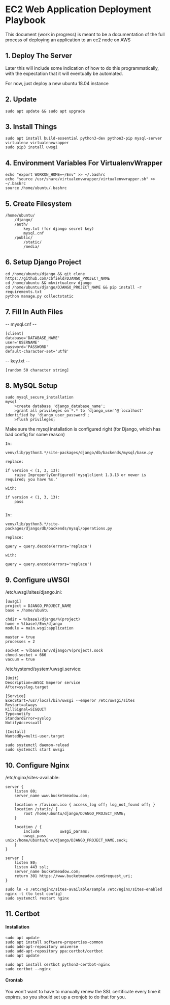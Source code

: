 # EC2 Web Application Deployment Playbook

This document (work in progress) is meant to be a documentation of the full process of deploying an application to an ec2 node on AWS

## 1. Deploy The Server

Later this will include some indication of how to do this programmatically, with the expectation that it will eventually be automated.

For now, just deploy a new ubuntu 18.04 instance

## 2. Update

```
sudo apt update && sudo apt upgrade
```

## 3. Install Things
```
sudo apt install build-essential python3-dev python3-pip mysql-server virtualenv virtualenvwrapper
sudo pip3 install uwsgi
```

## 4. Environment Variables For VirtualenvWrapper
```
echo "export WORKON_HOME=~/Env" >> ~/.bashrc
echo "source /usr/share/virtualenvwrapper/virtualenvwrapper.sh" >> ~/.bashrc
source /home/ubuntu/.bashrc
```

## 5. Create Filesystem

```
/home/ubuntu/
	/django/
	/auth/
		key.txt (for django secret key)
		mysql.cnf
	/public/
		/static/
		/media/
```

## 6. Setup Django Project

```
cd /home/ubuntu/django && git clone https://github.com/cbfield/DJANGO_PROJECT_NAME
cd /home/ubuntu && mkvirtualenv django
cd /home/ubuntu/django/DJANGO_PROJECT_NAME && pip install -r requirements.txt
python manage.py collectstatic
```

## 7. Fill In Auth Files

-- mysql.cnf --
```
[client]
database='DATABASE_NAME'
user='USERNAME'
password='PASSWORD'
default-character-set='utf8'
```

-- key.txt --
```
[random 50 character string]
```

## 8. MySQL Setup
```
sudo mysql_secure_installation
mysql
	>create database 'django_database_name';
	>grant all privileges on *.* to 'django_user'@'localhost' identified by 'django_user_password';
	>flush privileges;
```

Make sure the mysql installation is configured right (for Django, which has bad config for some reason)

```
In:

venv/lib/python3.*/site-packages/django/db/backends/mysql/base.py

replace:

if version < (1, 3, 13):
	raise ImproperlyConfigured('mysqlclient 1.3.13 or newer is required; you have %s.'

with:

if version < (1, 3, 13):
	pass

```

```

In:

venv/lib/python3.*/site-packages/django/db/backends/mysql/operations.py

replace:

query = query.decode(errors='replace')

with:

query = query.encode(errors='replace')

```

## 9. Configure uWSGI

/etc/uwsgi/sites/django.ini:
```
[uwsgi]
project = DJANGO_PROJECT_NAME
base = /home/ubuntu

chdir = %(base)/django/%(project)
home = %(base)/Env/django
module = main.wsgi:application

master = true
processes = 2

socket = %(base)/Env/django/%(project).sock
chmod-socket = 666
vacuum = true
```

/etc/systemd/system/uwsgi.service:
```
[Unit]
Description=uWSGI Emperor service
After=syslog.target

[Service]
ExecStart=/usr/local/bin/uwsgi --emperor /etc/uwsgi/sites
Restart=always
KillSignal=SIGQUIT
Type=notify
StandardError=syslog
NotifyAccess=all

[Install]
WantedBy=multi-user.target
```
```
sudo systemctl daemon-reload
sudo systemctl start uwsgi
```

## 10. Configure Nginx

/etc/nginx/sites-available:

```
server {
    listen 80;
    server_name www.bucketmeadow.com;

    location = /favicon.ico { access_log off; log_not_found off; }
    location /static/ {
        root /home/ubuntu/django/DJANGO_PROJECT_NAME;
    }

    location / {
        include         uwsgi_params;
        uwsgi_pass      unix:/home/ubuntu/Env/django/DJANGO_PROJECT_NAME.sock;
    }
}

server {
    listen 80;
    listen 443 ssl;
    server_name bucketmeadow.com;
    return 301 https://www.bucketmeadow.com$request_uri;
}
```
```
sudo ln -s /etc/nginx/sites-available/sample /etc/nginx/sites-enabled
nginx -t (to test config)
sudo systemctl restart nginx
```

## 11. Certbot

#### Installation

```
sudo apt update
sudo apt install software-properties-common
sudo add-apt-repository universe
sudo add-apt-repository ppa:certbot/certbot
sudo apt update

sudo apt install certbot python3-certbot-nginx
sudo certbot --nginx
```
#### Crontab

You won't want to have to manually renew the SSL certificate every time it expires, so you should set up a cronjob to do that for you.
